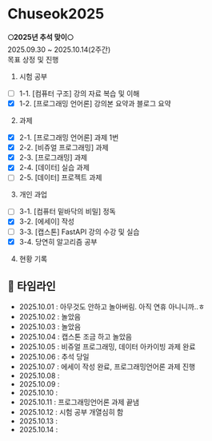# Chuseok2025

**🌕2025년 추석 맞이🌕** <br/>
2025.09.30 ~ 2025.10.14(2주간)<br/>
목표 상정 및 진행<br/>
1. 시험 공부<br/>
- [ ]   1-1. [컴퓨터 구조] 강의 자료 복습 및 이해 <br/>
- [x]   1-2. [프로그래밍 언어론] 강의본 요약과 블로그 요약<br/>

2. 과제<br/>
- [x]   2-1. [프로그래밍 언어론] 과제 1번<br/>
- [x]   2-2. [비쥬얼 프로그래밍] 과제<br/>
- [x]   2-3. [프로그래밍] 과제<br/>
- [x]   2-4. [데이터] 실습 과제<br/>
- [ ]   2-5. [데이터] 프로젝트 과제<br/>
3. 개인 과업<br/>
- [ ]   3-1. [컴퓨터 밑바닥의 비밀] 정독<br/>
- [x]   3-2. [에세이] 작성<br/>
- [ ]   3-3. [캡스톤] FastAPI 강의 수강 및 실습<br/>
- [x]   3-4. 당연히 알고리즘 공부

4. 현황 기록
## 📅 타임라인

- 2025.10.01 : 아무것도 안하고 놀아버림. 아직 연휴 아니니까..ㅎ
- 2025.10.02 : 놀았음
- 2025.10.03 : 놀았음
- 2025.10.04 : 캡스톤 조금 하고 놀았음
- 2025.10.05 : 비쥬얼 프로그래밍, 데이터 아카이빙 과제 완료
- 2025.10.06 : 추석 당일
- 2025.10.07 : 에세이 작성 완료, 프로그래밍언어론 과제 진행
- 2025.10.08 : 
- 2025.10.09 : 
- 2025.10.10 : 
- 2025.10.11 : 프로그래밍언어론 과제 끝냄
- 2025.10.12 : 시험 공부 개열심히 함
- 2025.10.13 : 
- 2025.10.14 : 


